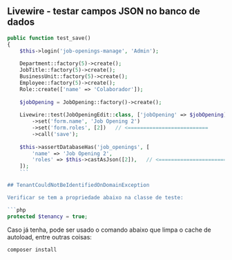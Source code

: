 ## Livewire - testar campos JSON no banco de dados

```php
public function test_save()  
{  
    $this->login('job-openings-manage', 'Admin');  
  
    Department::factory(5)->create();  
    JobTitle::factory(5)->create();  
    BusinessUnit::factory(5)->create();  
    Employee::factory(5)->create();  
    Role::create(['name' => 'Colaborador']);  
  
    $jobOpening = JobOpening::factory()->create();  
  
    Livewire::test(JobOpeningEdit::class, ['jobOpening' => $jobOpening])  
        ->set('form.name', 'Job Opening 2')  
        ->set('form.roles', [2])   // <==========================
        ->call('save');  
  
    $this->assertDatabaseHas('job_openings', [  
        'name' => 'Job Opening 2',  
        'roles' => $this->castAsJson([2]),   // <==========================
    ]);
    ```

## TenantCouldNotBeIdentifiedOnDomainException

Verificar se tem a propriedade abaixo na classe de teste:

```php
protected $tenancy = true;
```

Caso já tenha, pode ser usado o comando abaixo que limpa o cache de autoload, entre outras coisas:

```bash
composer install
```


